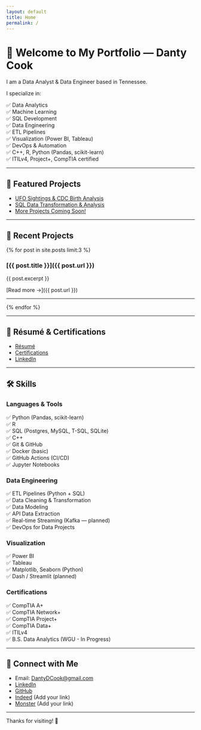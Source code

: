 ```yaml
---
layout: default
title: Home
permalink: /
---
```


# 👋 Welcome to My Portfolio — Danty Cook

I am a Data Analyst & Data Engineer based in Tennessee.

I specialize in:

✅ Data Analytics  
✅ Machine Learning  
✅ SQL Development  
✅ Data Engineering  
✅ ETL Pipelines  
✅ Visualization (Power BI, Tableau)  
✅ DevOps & Automation  
✅ C++, R, Python (Pandas, scikit-learn)  
✅ ITILv4, Project+, CompTIA certified

---

## 💼 Featured Projects

- [UFO Sightings & CDC Birth Analysis](/projects)
- [SQL Data Transformation & Analysis](/projects)
- [More Projects Coming Soon!](/projects)

---

## 💼 Recent Projects

{% for post in site.posts limit:3 %}
### [{{ post.title }}]({{ post.url }})

{{ post.excerpt }}

[Read more →]({{ post.url }})

---

{% endfor %}

---


## 📄 Résumé & Certifications

- [Résumé](/resume)
- [Certifications](/certifications)
- [LinkedIn](https://www.linkedin.com/in/danty-cook-367ba31b)

---

## 🛠️ Skills

### Languages & Tools

✅ Python (Pandas, scikit-learn)  
✅ R  
✅ SQL (Postgres, MySQL, T-SQL, SQLite)  
✅ C++  
✅ Git & GitHub  
✅ Docker (basic)  
✅ GitHub Actions (CI/CD)  
✅ Jupyter Notebooks

### Data Engineering

✅ ETL Pipelines (Python + SQL)  
✅ Data Cleaning & Transformation  
✅ Data Modeling  
✅ API Data Extraction  
✅ Real-time Streaming (Kafka — planned)  
✅ DevOps for Data Projects

### Visualization

✅ Power BI  
✅ Tableau  
✅ Matplotlib, Seaborn (Python)  
✅ Dash / Streamlit (planned)

### Certifications

✅ CompTIA A+  
✅ CompTIA Network+  
✅ CompTIA Project+  
✅ CompTIA Data+  
✅ ITILv4  
✅ B.S. Data Analytics (WGU - In Progress)

---

## 🔗 Connect with Me

- Email: [DantyDCook@gmail.com](mailto:DantyDCook@gmail.com)  
- [LinkedIn](https://www.linkedin.com/in/danty-cook-367ba31b)  
- [GitHub](https://github.com/Caprikey)  
- [Indeed](#) (Add your link)  
- [Monster](#) (Add your link)

---

Thanks for visiting! 🚀